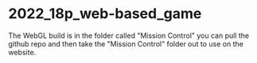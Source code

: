 # 2022_18p_web-based_game
The WebGL build is in the folder called "Mission Control" you can pull the 
github repo and then take the "Mission Control" folder out to use on the website.